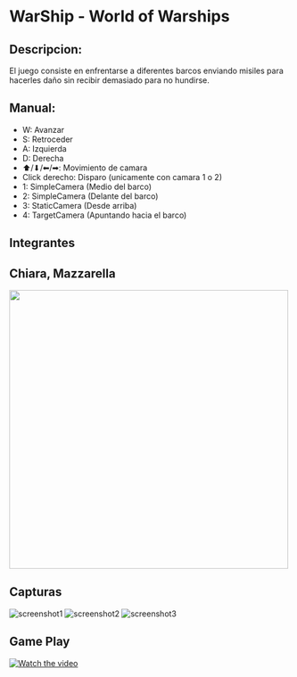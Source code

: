# WarShip - World of Warships

## Descripcion:
El juego consiste en enfrentarse a diferentes barcos enviando misiles para hacerles daño sin recibir demasiado para no hundirse.

## Manual:
- W: Avanzar
- S: Retroceder
- A: Izquierda
- D: Derecha
- ⬆/⬇/⬅/➡: Movimiento de camara
- Click derecho: Disparo (unicamente con camara 1 o 2)
- 1: SimpleCamera (Medio del barco)
- 2: SimpleCamera (Delante del barco)
- 3: StaticCamera (Desde arriba)
- 4: TargetCamera (Apuntando hacia el barco)

## Integrantes
Chiara, Mazzarella
 -------------
<img src="https://media-exp1.licdn.com/dms/image/C4E03AQGIQD6-I4ZINw/profile-displayphoto-shrink_800_800/0/1569194006766?e=1643846400&v=beta&t=jZhSy31AulXgsclhUJntMfIBqAwouwLyIdmh9IfPmIk" height="500">

## Capturas
![screenshot1](https://github.com/tgc-utn/tgc-monogame-tp/blob/master/TGC.MonoGame.TP/Icon.bmp)
![screenshot2](https://github.com/tgc-utn/tgc-monogame-tp/blob/master/TGC.MonoGame.TP/Icon.bmp)
![screenshot3](https://github.com/tgc-utn/tgc-monogame-tp/blob/master/TGC.MonoGame.TP/Icon.bmp)

## Game Play
[![Watch the video](https://img.youtube.com/vi/pgEwUC0jvH4/0.jpg)](https://www.youtube.com/playlist?list=PLRM4L32DjvnazuMl8wZlbpEYL5Qh63ulG)
